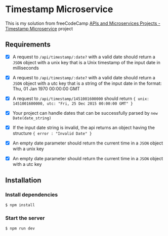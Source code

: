 # Timestamp Microservice

This is my solution from freeCodeCamp [APIs and Microservices Projects - Timestamp Microservice] project

## Requirements

- [x] A request to `/api/timestamp/:date?` with a valid date should return a `JSON` object with a unix key that is a Unix timestamp of the input date in milliseconds

- [x] A request to `/api/timestamp/:date?` with a valid date should return a `JSON` object with a utc key that is a string of the input date in the format: Thu, 01 Jan 1970 00:00:00 GMT

- [x] A request to `/api/timestamp/1451001600000` should return `{ unix: 1451001600000, utc: "Fri, 25 Dec 2015 00:00:00 GMT" }`

- [x] Your project can handle dates that can be successfully parsed by `new Date(date_string)`

- [x] If the input date string is invalid, the api returns an object having the structure `{ error : "Invalid Date" }`

- [x] An empty date parameter should return the current time in a `JSON` object with a unix key

- [x] An empty date parameter should return the current time in a `JSON` object with a utc key

## Installation

### Install dependencies
```bash
$ npm install
```

### Start the server
```bash
$ npm run dev
```

[APIs and Microservices Projects - Timestamp Microservice]: https://www.freecodecamp.org/learn/apis-and-microservices/apis-and-microservices-projects/request-header-parser-microservice
[freeCodeCamp]: https://www.freecodecamp.org/
